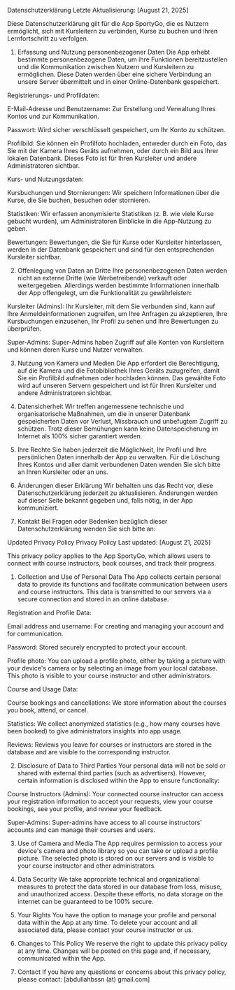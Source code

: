 Datenschutzerklärung
Letzte Aktualisierung: [August 21, 2025]

Diese Datenschutzerklärung gilt für die App SportyGo, die es Nutzern ermöglicht, sich mit Kursleitern zu verbinden, Kurse zu buchen und ihren Lernfortschritt zu verfolgen.

1. Erfassung und Nutzung personenbezogener Daten
Die App erhebt bestimmte personenbezogene Daten, um ihre Funktionen bereitzustellen und die Kommunikation zwischen Nutzern und Kursleitern zu ermöglichen. Diese Daten werden über eine sichere Verbindung an unsere Server übermittelt und in einer Online-Datenbank gespeichert.

Registrierungs- und Profildaten:

E-Mail-Adresse und Benutzername: Zur Erstellung und Verwaltung Ihres Kontos und zur Kommunikation.

Passwort: Wird sicher verschlüsselt gespeichert, um Ihr Konto zu schützen.

Profilbild: Sie können ein Profilfoto hochladen, entweder durch ein Foto, das Sie mit der Kamera Ihres Geräts aufnehmen, oder durch ein Bild aus Ihrer lokalen Datenbank. Dieses Foto ist für Ihren Kursleiter und andere Administratoren sichtbar.

Kurs- und Nutzungsdaten:

Kursbuchungen und Stornierungen: Wir speichern Informationen über die Kurse, die Sie buchen, besuchen oder stornieren.

Statistiken: Wir erfassen anonymisierte Statistiken (z. B. wie viele Kurse gebucht wurden), um Administratoren Einblicke in die App-Nutzung zu geben.

Bewertungen: Bewertungen, die Sie für Kurse oder Kursleiter hinterlassen, werden in der Datenbank gespeichert und sind für den entsprechenden Kursleiter sichtbar.

2. Offenlegung von Daten an Dritte
Ihre personenbezogenen Daten werden nicht an externe Dritte (wie Werbetreibende) verkauft oder weitergegeben. Allerdings werden bestimmte Informationen innerhalb der App offengelegt, um die Funktionalität zu gewährleisten:

Kursleiter (Admins): Ihr Kursleiter, mit dem Sie verbunden sind, kann auf Ihre Anmeldeinformationen zugreifen, um Ihre Anfragen zu akzeptieren, Ihre Kursbuchungen einzusehen, Ihr Profil zu sehen und Ihre Bewertungen zu überprüfen.

Super-Admins: Super-Admins haben Zugriff auf alle Konten von Kursleitern und können deren Kurse und Nutzer verwalten.

3. Nutzung von Kamera und Medien
Die App erfordert die Berechtigung, auf die Kamera und die Fotobibliothek Ihres Geräts zuzugreifen, damit Sie ein Profilbild aufnehmen oder hochladen können. Das gewählte Foto wird auf unseren Servern gespeichert und ist für Ihren Kursleiter und andere Administratoren sichtbar.

4. Datensicherheit
Wir treffen angemessene technische und organisatorische Maßnahmen, um die in unserer Datenbank gespeicherten Daten vor Verlust, Missbrauch und unbefugtem Zugriff zu schützen. Trotz dieser Bemühungen kann keine Datenspeicherung im Internet als 100% sicher garantiert werden.

5. Ihre Rechte
Sie haben jederzeit die Möglichkeit, Ihr Profil und Ihre persönlichen Daten innerhalb der App zu verwalten. Für die Löschung Ihres Kontos und aller damit verbundenen Daten wenden Sie sich bitte an Ihren Kursleiter oder an uns.

6. Änderungen dieser Erklärung
Wir behalten uns das Recht vor, diese Datenschutzerklärung jederzeit zu aktualisieren. Änderungen werden auf dieser Seite bekannt gegeben und, falls nötig, in der App kommuniziert.

7. Kontakt
Bei Fragen oder Bedenken bezüglich dieser Datenschutzerklärung wenden Sie sich bitte an:

Updated Privacy Policy
Privacy Policy
Last updated: [August 21, 2025]

This privacy policy applies to the App SportyGo, which allows users to connect with course instructors, book courses, and track their progress.

1. Collection and Use of Personal Data
The App collects certain personal data to provide its functions and facilitate communication between users and course instructors. This data is transmitted to our servers via a secure connection and stored in an online database.

Registration and Profile Data:

Email address and username: For creating and managing your account and for communication.

Password: Stored securely encrypted to protect your account.

Profile photo: You can upload a profile photo, either by taking a picture with your device's camera or by selecting an image from your local database. This photo is visible to your course instructor and other administrators.

Course and Usage Data:

Course bookings and cancellations: We store information about the courses you book, attend, or cancel.

Statistics: We collect anonymized statistics (e.g., how many courses have been booked) to give administrators insights into app usage.

Reviews: Reviews you leave for courses or instructors are stored in the database and are visible to the corresponding instructor.

2. Disclosure of Data to Third Parties
Your personal data will not be sold or shared with external third parties (such as advertisers). However, certain information is disclosed within the App to ensure functionality:

Course Instructors (Admins): Your connected course instructor can access your registration information to accept your requests, view your course bookings, see your profile, and review your feedback.

Super-Admins: Super-admins have access to all course instructors' accounts and can manage their courses and users.

3. Use of Camera and Media
The App requires permission to access your device's camera and photo library so you can take or upload a profile picture. The selected photo is stored on our servers and is visible to your course instructor and other administrators.

4. Data Security
We take appropriate technical and organizational measures to protect the data stored in our database from loss, misuse, and unauthorized access. Despite these efforts, no data storage on the internet can be guaranteed to be 100% secure.

5. Your Rights
You have the option to manage your profile and personal data within the App at any time. To delete your account and all associated data, please contact your course instructor or us.

6. Changes to This Policy
We reserve the right to update this privacy policy at any time. Changes will be posted on this page and, if necessary, communicated within the App.

7. Contact
If you have any questions or concerns about this privacy policy, please contact: [abdullahbssn (at) gmail.com]
